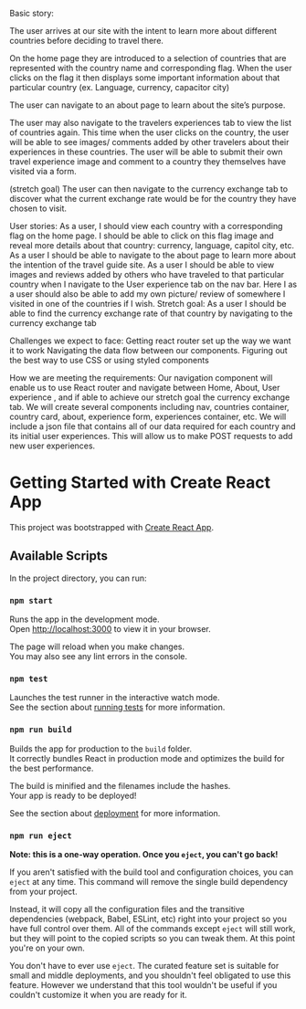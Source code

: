 Basic story:

The user arrives at our site with the intent to learn more about different countries before deciding to travel there.

On the home page they are introduced to a selection of countries that are represented with the country name and corresponding flag. When the user clicks on the flag it then displays some important information about that particular country (ex. Language, currency, capacitor city)

The user can navigate to an about page to learn about the site’s purpose.

The user may also navigate to the travelers experiences tab to view the list of countries again. This time when the user clicks on the country, the user will be able to see images/ comments added by other travelers about their experiences in these countries. The user will be able to submit their own travel experience image and comment to a country they themselves have visited via a form.

(stretch goal) The user can then navigate to the currency exchange tab to discover what the current exchange rate would be for the country they have chosen to visit.


User stories:
As a user, I should view each country with a corresponding flag on the home page. I should be able to click on this flag image and reveal more details about that country: currency, language, capitol city, etc.
As a user I should be able to navigate to the about page to learn more about the intention of the travel guide site.
As a user I should be able to view images and reviews added by others who have traveled to that particular country when I navigate to the User experience tab on the nav bar. Here I as a user should also be able to add my own picture/ review of somewhere I visited in one of the countries if I wish.
Stretch goal: As a user I should be able to find the currency exchange rate of that country by navigating to the currency exchange tab

Challenges we expect to face:
Getting react router set up the way we want it to work
Navigating the data flow between our components.
Figuring out the best way to use CSS or using styled components

How we are meeting the requirements:
Our navigation component will enable us to use React router and navigate between Home, About, User experience , and if able to achieve our stretch goal the currency exchange tab.
We will create several components including nav, countries container, country card, about, experience form, experiences container, etc.
We will include a json file that contains all of our data required for each country and its initial user experiences. This will allow us to make POST requests to add new user experiences.



# Getting Started with Create React App

This project was bootstrapped with [Create React App](https://github.com/facebook/create-react-app).

## Available Scripts

In the project directory, you can run:

### `npm start`

Runs the app in the development mode.\
Open [http://localhost:3000](http://localhost:3000) to view it in your browser.

The page will reload when you make changes.\
You may also see any lint errors in the console.

### `npm test`

Launches the test runner in the interactive watch mode.\
See the section about [running tests](https://facebook.github.io/create-react-app/docs/running-tests) for more information.

### `npm run build`

Builds the app for production to the `build` folder.\
It correctly bundles React in production mode and optimizes the build for the best performance.

The build is minified and the filenames include the hashes.\
Your app is ready to be deployed!

See the section about [deployment](https://facebook.github.io/create-react-app/docs/deployment) for more information.

### `npm run eject`

**Note: this is a one-way operation. Once you `eject`, you can't go back!**

If you aren't satisfied with the build tool and configuration choices, you can `eject` at any time. This command will remove the single build dependency from your project.

Instead, it will copy all the configuration files and the transitive dependencies (webpack, Babel, ESLint, etc) right into your project so you have full control over them. All of the commands except `eject` will still work, but they will point to the copied scripts so you can tweak them. At this point you're on your own.

You don't have to ever use `eject`. The curated feature set is suitable for small and middle deployments, and you shouldn't feel obligated to use this feature. However we understand that this tool wouldn't be useful if you couldn't customize it when you are ready for it.

